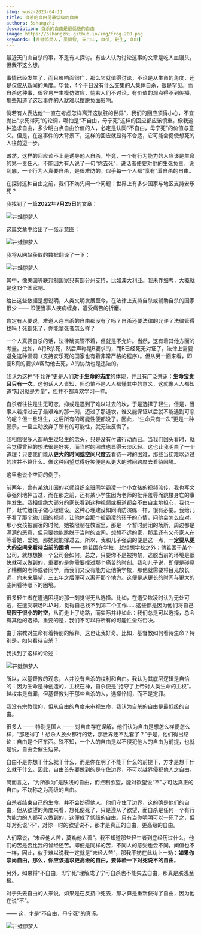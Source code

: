 ```yaml
---
slug: wusz-2023-04-11
title: 自杀的自由是最低级的自由
authors: 5shangzhi
description: 自杀的自由是最低级的自由
image: https://5shangzhi.github.io/img/frog-200.png
keywords: [井蛙惊梦人, 吴尚智, 天门山, 自杀, 轻生, 自由]
---
```


最近天门山自杀的事，不乏有人探讨。有些人认为讨论这事的文章是吃人血馒头，但我不这么想。

事情已经发生了，而且影响面很广，那么它就值得讨论，不论是从生命的角度，还是仅仅从新闻的角度。毕竟，4个平日没有什么交集的人集体自杀，很是罕见。而自杀这种事，很容易产生模仿效应，倘若人们不讨论，有价值的观点得不到传播，那些知道了这起事件的人就难以摆脱负面影响。

倘若有人表达他“一直在考虑怎样离开这肮脏的世界”，我们的回应须得小心，不宜抛出“求死得死”的论调，哪怕是“不自由，毋宁死”这样的回应都应该慎重。像我这种追求自由，多少明白点自由价值的人，必定是认同“不自由，毋宁死”的价值与意义。但是，在这事件的大背景下，这样的回应就显得不合适，它可能会促使想死的人往前迈一步。

诚然，这样的回应谈不上是诱导他人自杀，毕竟，一个有行为能力的人应该是生命的第一责任人，不能因为有人说了一句“你去死”，说话者便要对他的生死负责。说到底，一个行为人真要自杀，是很难防的。似乎每一个人都“享有”着自杀的自由。

在探讨这种自由之前，我们不妨先问一个问题：世界上有多少国家与地区支持安乐死？

我找到了一篇**2022年7月25日**的文章：

![井蛙惊梦人](images/2023-04-11/1.png)

这篇文章中给出了一张示意图：

![井蛙惊梦人](images/2023-04-11/2.png)

我将从网站获取的数据翻译了一下：

![井蛙惊梦人](images/2023-04-11/3.png)

其中，像美国等联邦制国家只有部分州支持，比如澳大利亚。我未作细考，大概就是这13个国家吧。

给出这些数据是想说明，人类文明发展至今，在法律上支持自杀或辅助自杀的国家很少 —— 即便当事人疾病缠身，遭受痛苦的折磨。

肯定有人要说，难道人连自杀的自由都没有了吗？自杀还要法律的允许？法律管得找吗！死都死了，你能拿死者怎么样？

一个人真要自杀的话，法律确实管不着，但就是不允许。当然，这有着其他方面的考量。比如，A将B杀死，然后声称是B要求的，而B已经死无对证了。法律上需要避免这种漏洞（支持安乐死的国家也有着非常严格的程序）。但从另一面来看，即便B真的要求A帮助他去死，A的协助也是违法的。

我认为这种“不允许”更是人们**对于生命的态度**的体现，并且有广泛共识：**生命宝贵且只有一次**。这句话人人皆知，但恐怕不是人人都懂其中的意义，这就像人人都知道“知识就是力量”，但并不都喜欢学习一样。

自杀者往往是生无可恋，抑或是遇到了难以过去的坎，于是选择了轻生。但是，当事人若撑过去了最艰难的那一刻，迈过了那道坎，谁又能保证以后就不能遇到可恋的呢？但一旦轻生，之后所有的可能性便都没了。因此，“生命只有一次”更是一种警示，一旦主动放弃了所有的可能性，就无法反悔了。

我相信很多人都萌生过轻生的念头，只是没有付诸行动而已。当我们回头看时，就会觉得曾经的想法很是好笑，而当时的困难也显得云淡风轻。这也让我明白了一个道理：只要我们能从**更大的时间或空间尺度**去看待一时的困难，那些当初难以迈过的坎并不算什么。像这种回望觉得好笑便是从更大的时间跨度去看待困境。

这里也说个空间的例子。

前两年，曾有某幼儿园的老师组织全班同学霸凌一个小女孩的视频流传，我也写文章强烈地抨击过，而在那之前，还有某小学生因为老师的批评羞辱而跳楼身亡的事件发生。我相信绝大部分的家长看到这种视频或报道都会不由自主地担心，我也一样，赶忙给孩子做心理建设。这种心理建设如同消防演练一样，很有必要。我给儿子看了那个幼儿园的视频，让他体会那个被霸凌的孩子的心情，问他会怎么应对。那小女孩被霸凌的时候，她被限制在教室里，那是一个暂时封闭的场所，周边都是满满的恶意，但只要她能跳脱于当时的空间，想想不远的家，那里还有父母家人在等着她，爱她，那她就能撑过去。所以，我和儿子强调的便是这一点，**一定要从更大的空间来看待当前的困境** —— 倘若困在学校，就想想学校之外；倘若困于某个公司，就想想换一个公司会如何。总之，只要你不是被拘禁，逃脱当前的环境是很快就可以做到的，重要的是你需要撑过那个痛苦的时刻。我和儿子说，即便是碰见了糟糕的老师或者同学，而我们又没有能力让他换学校，那他就需要将目光放长远，向未来展望，三五年之后便可以离开那个地方。这便是从更长的时间与更大的空间看待眼下的困境。

很多轻生者在遭遇困境的那一刻觉得无从选择。比如，在遭受欺凌时认为无处可逃，在遭受职场PUA时，觉得自己找不到第二个工作……这些都是因为他们将自己**局限于很小的时空**，从而走上了绝路，而实际并非如此：我们总是可以选择，总会有其他的选择。重要的是，我们不可以将所有的可能性全然否决。

由于宗教对生命有着特别的解释，这也让我好奇。比如，基督教如何看待生命？特别是，如何看待自杀？

我找到了这样的论述：

![井蛙惊梦人](images/2023-04-11/4.png)

所以，以基督教的观念，人并没有自杀的权利和自由。我认为其底层逻辑是自恰的：因为生命是神创造的，主权在神，自杀便是“抢夺了上帝对人类生命的主权”。越权本是有罪，但基督教对于那些自杀的人，选择怜悯，而不是定罪。

我没有宗教信仰，但从自由的角度来审视生命，我认为自杀的自由是最低级的自由。

很多人 —— 特别是国人 —— 对自由存在误解，他们认为自由是想怎么样便怎么样，“那还得了！想杀人放火都行的话，那世界还不乱套了？”于是，他们得出结论：自由是个坏东西。殊不知，一个人的自由是以不侵犯他人的自由为前提，也就是说，自由会催生边界。

自由不是你想干什么就干什么，而是你在明了不能干什么的前提下，方才是想干什么就干什么。因此，自由首先要做到的是守住边界，不可以越界侵犯他人之自由。

简而言之，“为所欲为”是肤浅的自由，而控制欲望，能对欲望说“不”才可达真正的自由，不妨称之为高级的自由。

自杀者结束自己的生命，并不会妨碍他人，他们守住了边界，这的确是他们的自由，但从欲望的角度来看，想死便死了，只是遵从了欲望，而自杀是任何一个有行为能力的人都可以做到的，这便成了低级的自由。只有当你明明可以一死了之，但却对死说“不”，对你一时的欲望说不，那才是真正的自由，更高级的自由。

人们常说，“未经他人苦，莫劝他人善”。我不知道那些轻生者到底经历过什么，他们的苦是否比我的曾经还苦。即便是同样的苦，不同人的感受也会不同，阀值也不一样，因此，似乎难以说我一定就是“未经人苦”，那我不妨在此劝上一劝：**如果你崇尚自由，那么，你应该追求更高级的自由，要体验一下对死说不的自由**。

另外，如果将“不自由，毋宁死”理解成了宁可自杀也不能失去自由，那真是肤浅至极。

对于失去自由的人来说，如果是在反抗中死去，那才算是重新获得了自由，因为他在说“不”。

—— 这，才是“不自由，毋宁死”的真谛。

![井蛙惊梦人](https://5shangzhi.github.io/img/frog.jpeg)
